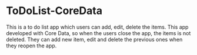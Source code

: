 # ToDoList-CoreData
This is a to do list app which users can add, edit, delete the items. This app developed with Core Data, so when the users close the app, the items is not deleted. They can add new item, edit and delete the previous ones when they reopen the app.
